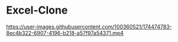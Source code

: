 # Excel-Clone

https://user-images.githubusercontent.com/100360521/174474783-8ec4b322-6907-4196-b218-a57f97a54371.mp4

